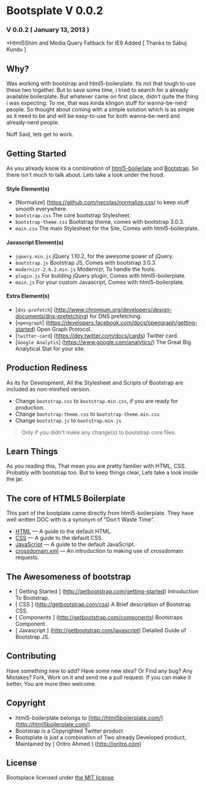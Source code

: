 # Bootsplate V 0.0.2

### V 0.0.2 ( January 13, 2013 ) 

*Html5Shim and Media Query Fallback for IE9 Added [ Thanks to Sabuj Kundu ] 

## Why? 

Was working with bootstrap and html5-boilerplate. Its not that tough to use these two togather. But to save some time, i tried to search for a already available boilerplate. But whatever came on first place, didn't quite the thing i was expecting. To me, that was kinda klingon stuff for wanna-be-nerd people. So thought about coming with a simple solution which is as simple as it need to be and will be easy-to-use for both wanna-be-nerd and already-nerd people. 

Nuff Said, lets get to work. 

## Getting Started 

As you already know its a combination of [html5-boilerlate](http://html5boilerplate.com) and [Bootstrap](http://getbootstrap.com). So there isn't much to talk about. Lets take a look under the hood. 

#### Style Element(s)

* [Normalize] (https://github.com/necolas/normalize.css) to keep stuff smooth everywhere. 
* `bootstrap.css` The core bootstrap Stylesheet.
* `bootstrap-theme.css` Bootstrap theme, comes with bootstrap 3.0.3.
* `main.css` The main Stylesheet for the Site, Comes with html5-boilerplate.

#### Javascript Element(s)

* `jquery.min.js` jQuery 1.10.2, for the awesome power of jQuery.
* `bootstrap.js` Bootstrap JS, Comes with bootstrap 3.0.3.
* `modernizr-2.6.2.min.js` Modernizr, To handle the fools.
* `plugin.js` For building jQuery plugin, Comes with html5-boilerplate.
* `main.js` For your custom Javascript, Comes with html5-boilerplate.

#### Extra Element(s)

* [`dns-prefetch`] (http://www.chromium.org/developers/design-documents/dns-prefetching) for DNS prefetching.
* [`opengraph`] (https://developers.facebook.com/docs/opengraph/getting-started) Open Graph Protocol. 
* [`twitter-card`] (https://dev.twitter.com/docs/cards) Twitter card.
* [`Google Analytis`] (https://www.google.com/analytics/) The Great Big Analytical Stat for your site. 

## Production Rediness 

As its for Development, All the Stylesheet and Scripts of Bootstrap are included as non-minified version. 

* Change `bootstrap.css` to `bootstrap.min.css`, if you are ready for production. 
* Change `bootstrap-theme.css` to `bootstrap-theme.min.css`
* Change `bootstrap.js` to `bootstrap.min.js`

> Only if you didn't make any change(s) to bootstrap core files. 

## Learn Things

As you reading this, That mean you are pretty familier with HTML, CSS. Probably with bootstrap too. But to keep things clear, Lets take a look inside the jar. 

## The core of HTML5 Boilerplate

This part of the bootplate came directly from html5-boilerplate. They have well written DOC with is a synonym of "Don't Waste Time". 

* [HTML](https://github.com/h5bp/html5-boilerplate/blob/v4.3.0/doc/html.md) — A guide to the default HTML.
* [CSS](https://github.com/h5bp/html5-boilerplate/blob/v4.3.0/doc/css.md) — A guide to the default CSS.
* [JavaScript](https://github.com/h5bp/html5-boilerplate/blob/v4.3.0/doc/js.md) — A guide to the default JavaScript.
* [crossdomain.xml](https://github.com/h5bp/html5-boilerplate/blob/v4.3.0/doc/crossdomain.md) — An introduction to making use of
  crossdomain requests.

## The Awesomeness of bootstrap

* [ Getting Started ] (http://getbootstrap.com/getting-started) Introduction To Bootstrap.
* [ CSS ] (http://getbootstrap.com/css) A Brief description of Bootstrap CSS.
* [ Components ] (http://getbootstrap.com/components) Bootstraps Component. 
* [ Javascript ] (http://getbootstrap.com/javascript) Detailed Guide of Bootstrap JS. 

## Contributing 

Have something new to add? Have some new idea? Or Find any bug? Any Mistakes? Fork, Work on it and send me a pull request. If you can make it better, You are more then welcome. 

## Copyright 

* html5-boilerplate belongs to [http://html5boilerplate.com/](http://html5boilerplate.com/)
* Bootstrap is a Copyrighted Twitter product
* Bootsplate is just a combination of Two already Developed product, Maintained by [ Oritro Ahmed ] (http://ioritro.com)

## License 

Bootsplace licensed under [the MIT license](license)  
